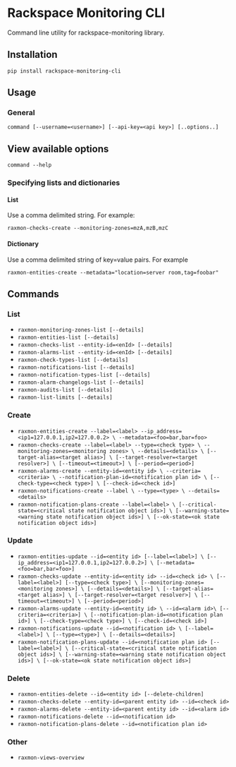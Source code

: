 # Rackspace Monitoring CLI

Command line utility for rackspace-monitoring library.

## Installation

`pip install rackspace-monitoring-cli`

## Usage

### General

`command [--username=<username>] [--api-key=<api key>] [..options..]`

## View available options

`command --help`

### Specifying lists and dictionaries

#### List

Use a comma delimited string. For example:

`raxmon-checks-create --monitoring-zones=mzA,mzB,mzC`

#### Dictionary

Use a comma delimited string of key=value pairs. For example

`raxmon-entities-create --metadata="location=server room,tag=foobar"`

## Commands

### List

* `raxmon-monitoring-zones-list [--details]`
* `raxmon-entities-list [--details]`
* `raxmon-checks-list --entity-id=<enId> [--details]`
* `raxmon-alarms-list --entity-id=<enId> [--details]`
* `raxmon-check-types-list [--details]`
* `raxmon-notifications-list [--details]`
* `raxmon-notification-types-list [--details]`
* `raxmon-alarm-changelogs-list [--details]`
* `raxmon-audits-list [--details]`
* `raxmon-list-limits [--details]`

### Create

* `raxmon-entities-create --label=<label> --ip_address=<ip1=127.0.0.1,ip2=127.0.0.2> \
                        --metadata=<foo=bar,bar=foo>`
* `raxmon-checks-create --label=<label> --type=<check type> \
                      --monitoring-zones=<monitoring zones> \
                      --details=<details> \
                      [--target-alias=<target alias>] \
                      [--target-resolver=<target resolver>] \
                      [--timeout=<timeout>] \
                      [--period=<period>]`
* `raxmon-alarms-create --entity-id=<entity id> \
                      --criteria=<criteria> \
                      --notification-plan-id=<notification plan id> \
                      [--check-type=<check type>] \
                      [--check-id=<check id>]`
* `raxmon-notifications-create --label \
                      --type=<type> \
                      --details=<details>`
* `raxmon-notification-plans-create --label=<label> \
                      [--critical-state=<critical state notification object ids>] \
                      [--warning-state=<warning state notification object ids>] \
                      [--ok-state=<ok state notification object ids>]`

### Update

* `raxmon-entities-update --id=<entity id> [--label=<label>] \
                        [--ip_address=<ip1=127.0.0.1,ip2=127.0.0.2>] \
                        [--metadata=<foo=bar,bar=foo>]`
* `raxmon-checks-update --entity-id=<entity id> --id=<check id> \
                      [--label=<label>] [--type=<check type>] \
                      [--monitoring-zones=<monitoring zones>] \
                      [--details=<details>] \
                      [--target-alias=<target alias>] \
                      [--target-resolver=<target resolver>] \
                      [--timeout=<timeout>] \
                      [--period=<period>]`
* `raxmon-alarms-update --entity-id=<entity id> \
                      --id=<alarm id>\
                      [--criteria=<criteria>] \
                      [--notification-plan-id=<notification plan id>] \
                      [--check-type=<check type>] \
                      [--check-id=<check id>]`
* `raxmon-notifications-update --id=<notification id> \
                      [--label=<label>] \
                      [--type=<type>] \
                      [--details=<details>]`
* `raxmon-notification-plans-update --id=<notification plan id>
                      [--label=<label>] \
                      [--critical-state=<critical state notification object ids>] \
                      [--warning-state=<warning state notification object ids>] \
                      [--ok-state=<ok state notification object ids>]`

### Delete

* `raxmon-entities-delete --id=<entity id> [--delete-children]`
* `raxmon-checks-delete --entity-id=<parent entity id> --id=<check id>`
* `raxmon-alarms-delete --entity-id=<parent entity id> --id=<alarm id>`
* `raxmon-notifications-delete --id=<notification id>`
* `raxmon-notification-plans-delete --id=<notification plan id>`

### Other

* `raxmon-views-overview`
